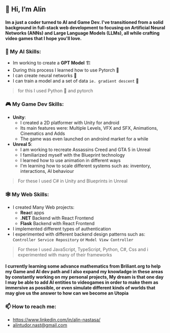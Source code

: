 ## 👋 Hi, I’m Alin 
#### Im a just a coder turned to **AI** and **Game Dev**. I've transitioned from a solid background in full-stack web development to focusing on Artificial Neural Networks (ANNs) and Large Language Models (LLMs), all while crafting video games that I hope you'll love.

### 🤖 My AI Skills:
 - Im working to create a **GPT Model** 🏗️
 - During this process I learned how to use Pytorch 🧰
 - I can create neural networks 🧠
 - I can train a model and a set of data `ie. gradient descent` 📖
> for this I used Python 🐍 and pytorch


### 🎮 My Game Dev Skills:
 -  **Unity**:
     - I created a 2D platformer with Unity for android
     - Its main features were: Multiple Levels, VFX and SFX, Animations, Cinematics and Adds
     - The game was even launched on androind market for a while
 -  **Unreal 5**:
     - I am working to recreate Assassins Creed and GTA 5 in Unreal
     - I familiarized myself with the Blueprint technology
     - I learned how to use animation in different ways
     - I'm learning how to scale different systems such as: inventory, interactions, AI behaviour
> For these I used C# in Unity and Blueprints in Unreal

### 🕸️ My Web Skills:
 - I created Many Web projects:
   - **Reac**t apps
   -  **.NET** Backend with React Frontend 
   - **Flask** Backend with React Frontend
- I implemented different types of authentication
- I experimented with different backend design patterns such as: `Controller Service Repository` or `Model View Controller`
> For these I used JavaScript, TypeScript, Python, C#, Css and i experimented with many of their frameworks

#### I currently learning some advance mathematics from Briliant.org to help my Game and AI dev path and I also expand my knowladge in these areas by constantly working on my personal projects, My dream is that one day I may be able to add AI entities to videogames in order to make them as immersive as possible, or even simulate different kinds of worlds that may give us the answer to how can we become an Utopia



### 📫 How to reach me:
 - https://www.linkedin.com/in/alin-nastasa/ 
 - alintudor.nast@gmail.com

<!---
AlinNast/AlinNast is a ✨ special ✨ repository because its `README.md` (this file) appears on your GitHub profile.
You can click the Preview link to take a look at your changes.
--->
